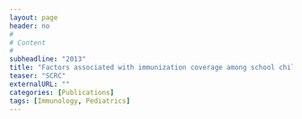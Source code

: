 ```yaml
---
layout: page
header: no
#
# Content
#
subheadline: "2013"
title: "Factors associated with immunization coverage among school children in Israel."
teaser: "SCRC"
externalURL: ""
categories: [Publications]
tags: [Immunology, Pediatrics]
---
```

